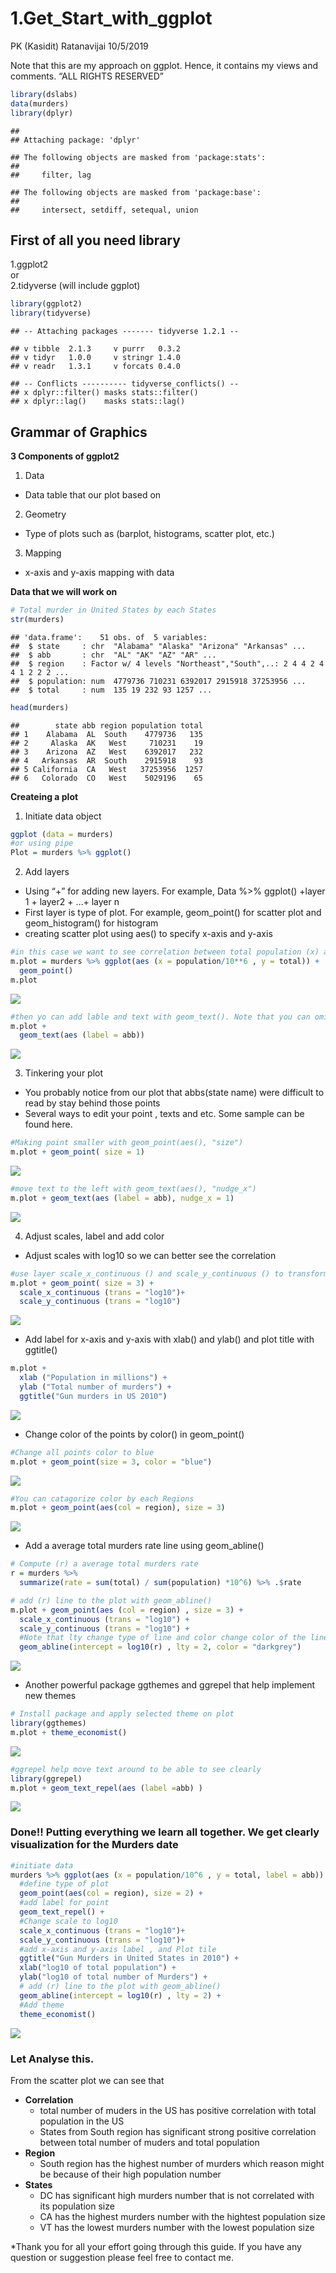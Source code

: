 1.Get\_Start\_with\_ggplot
================
PK (Kasidit) Ratanavijai
10/5/2019

Note that this are my approach on ggplot. Hence, it contains my views
and comments. “ALL RIGHTS RESERVED”

``` r
library(dslabs)
data(murders)
library(dplyr)
```

    ## 
    ## Attaching package: 'dplyr'

    ## The following objects are masked from 'package:stats':
    ## 
    ##     filter, lag

    ## The following objects are masked from 'package:base':
    ## 
    ##     intersect, setdiff, setequal, union

## First of all you need library

1.ggplot2  
or  
2.tidyverse (will include ggplot)

``` r
library(ggplot2)
library(tidyverse)
```

    ## -- Attaching packages ------- tidyverse 1.2.1 --

    ## v tibble  2.1.3     v purrr   0.3.2
    ## v tidyr   1.0.0     v stringr 1.4.0
    ## v readr   1.3.1     v forcats 0.4.0

    ## -- Conflicts ---------- tidyverse_conflicts() --
    ## x dplyr::filter() masks stats::filter()
    ## x dplyr::lag()    masks stats::lag()

## Grammar of Graphics

**3 Components of ggplot2**

1.  Data  

<!-- end list -->

  - Data table that our plot based on

<!-- end list -->

2.  Geometry  

<!-- end list -->

  - Type of plots such as (barplot, histograms, scatter plot, etc.)  

<!-- end list -->

3.  Mapping  

<!-- end list -->

  - x-axis and y-axis mapping with data

**Data that we will work on**

``` r
# Total murder in United States by each States
str(murders)
```

    ## 'data.frame':    51 obs. of  5 variables:
    ##  $ state     : chr  "Alabama" "Alaska" "Arizona" "Arkansas" ...
    ##  $ abb       : chr  "AL" "AK" "AZ" "AR" ...
    ##  $ region    : Factor w/ 4 levels "Northeast","South",..: 2 4 4 2 4 4 1 2 2 2 ...
    ##  $ population: num  4779736 710231 6392017 2915918 37253956 ...
    ##  $ total     : num  135 19 232 93 1257 ...

``` r
head(murders)
```

    ##        state abb region population total
    ## 1    Alabama  AL  South    4779736   135
    ## 2     Alaska  AK   West     710231    19
    ## 3    Arizona  AZ   West    6392017   232
    ## 4   Arkansas  AR  South    2915918    93
    ## 5 California  CA   West   37253956  1257
    ## 6   Colorado  CO   West    5029196    65

**Createing a plot**

1.  Initiate data object

<!-- end list -->

``` r
ggplot (data = murders)
#or using pipe
Plot = murders %>% ggplot()
```

2.  Add layers

<!-- end list -->

  - Using “+” for adding new layers. For example, Data %\>% ggplot()
    +layer 1 + layer2 + …+ layer n  
  - First layer is type of plot. For example, geom\_point() for scatter
    plot and geom\_histogram() for histogram  
  - creating scatter plot using aes() to specify x-axis and
y-axis

<!-- end list -->

``` r
#in this case we want to see correlation between total population (x) and number of total murders (y)
m.plot = murders %>% ggplot(aes (x = population/10**6 , y = total)) +
  geom_point()
m.plot
```

![](1.Get_Start_with_ggplot_files/figure-gfm/unnamed-chunk-5-1.png)<!-- -->

``` r
#then yo can add lable and text with geom_text(). Note that you can omit x and y*
m.plot +
  geom_text(aes (label = abb))
```

![](1.Get_Start_with_ggplot_files/figure-gfm/unnamed-chunk-5-2.png)<!-- -->

3.  Tinkering your plot

<!-- end list -->

  - You probably notice from our plot that abbs(state name) were
    difficult to read by stay behind those points  
  - Several ways to edit your point , texts and etc. Some sample can be
    found here.

<!-- end list -->

``` r
#Making point smaller with geom_point(aes(), "size")
m.plot + geom_point( size = 1)
```

![](1.Get_Start_with_ggplot_files/figure-gfm/unnamed-chunk-6-1.png)<!-- -->

``` r
#move text to the left with geom_text(aes(), "nudge_x")
m.plot + geom_text(aes (label = abb), nudge_x = 1)  
```

![](1.Get_Start_with_ggplot_files/figure-gfm/unnamed-chunk-6-2.png)<!-- -->

4.  Adjust scales, label and add color

<!-- end list -->

  - Adjust scales with log10 so we can better see the
correlation

<!-- end list -->

``` r
#use layer scale_x_continuous () and scale_y_continuous () to transform scales
m.plot + geom_point( size = 3) +
  scale_x_continuous (trans = "log10")+
  scale_y_continuous (trans = "log10") 
```

![](1.Get_Start_with_ggplot_files/figure-gfm/unnamed-chunk-7-1.png)<!-- -->

  - Add label for x-axis and y-axis with xlab() and ylab() and plot
    title with ggtitle()

<!-- end list -->

``` r
m.plot +
  xlab ("Population in millions") + 
  ylab ("Total number of murders") + 
  ggtitle("Gun murders in US 2010")
```

![](1.Get_Start_with_ggplot_files/figure-gfm/unnamed-chunk-8-1.png)<!-- -->

  - Change color of the points by color() in geom\_point()

<!-- end list -->

``` r
#Change all points color to blue
m.plot + geom_point(size = 3, color = "blue")
```

![](1.Get_Start_with_ggplot_files/figure-gfm/unnamed-chunk-9-1.png)<!-- -->

``` r
#You can catagorize color by each Regions
m.plot + geom_point(aes(col = region), size = 3)
```

![](1.Get_Start_with_ggplot_files/figure-gfm/unnamed-chunk-9-2.png)<!-- -->

  - Add a average total murders rate line using geom\_abline()

<!-- end list -->

``` r
# Compute (r) a average total murders rate
r = murders %>%
  summarize(rate = sum(total) / sum(population) *10^6) %>% .$rate

# add (r) line to the plot with geom_abline()
m.plot + geom_point(aes (col = region) , size = 3) +
  scale_x_continuous (trans = "log10") +
  scale_y_continuous (trans = "log10") +
  #Note that lty change type of line and color change color of the line
  geom_abline(intercept = log10(r) , lty = 2, color = "darkgrey")
```

![](1.Get_Start_with_ggplot_files/figure-gfm/unnamed-chunk-10-1.png)<!-- -->

  - Another powerful package ggthemes and ggrepel that help implement
    new themes

<!-- end list -->

``` r
# Install package and apply selected theme on plot
library(ggthemes)
m.plot + theme_economist()
```

![](1.Get_Start_with_ggplot_files/figure-gfm/unnamed-chunk-11-1.png)<!-- -->

``` r
#ggrepel help move text around to be able to see clearly
library(ggrepel)
m.plot + geom_text_repel(aes (label =abb) )
```

![](1.Get_Start_with_ggplot_files/figure-gfm/unnamed-chunk-12-1.png)<!-- -->

### Done\!\! Putting everything we learn all together. We get clearly visualization for the Murders date

``` r
#initiate data
murders %>% ggplot(aes (x = population/10^6 , y = total, label = abb)) + 
  #define type of plot
  geom_point(aes(col = region), size = 2) + 
  #add label for point
  geom_text_repel() + 
  #Change scale to log10
  scale_x_continuous (trans = "log10")+
  scale_y_continuous (trans = "log10")+
  #add x-axis and y-axis label , and Plot tile
  ggtitle("Gun Murders in United States in 2010") + 
  xlab("log10 of total population") + 
  ylab("log10 of total number of Murders") +
  # add (r) line to the plot with geom_abline()
  geom_abline(intercept = log10(r) , lty = 2) +
  #Add theme
  theme_economist()
```

![](1.Get_Start_with_ggplot_files/figure-gfm/unnamed-chunk-13-1.png)<!-- -->

### Let Analyse this.

From the scatter plot we can see that

  - **Correlation**
      - total number of muders in the US has positive correlation with
        total population in the US  
      - States from South region has significant strong positive
        correlation between total number of muders and total population
  - **Region**
      - South region has the highest number of murders which reason
        might be because of their high population number
  - **States**
      - DC has significant high murders number that is not correlated
        with its population size  
      - CA has the highest murders number with the hightest population
        size
      - VT has the lowest murders number with the lowest population size

\*Thank you for all your effort going through this guide. If you have
any question or suggestion please feel free to contact me.
